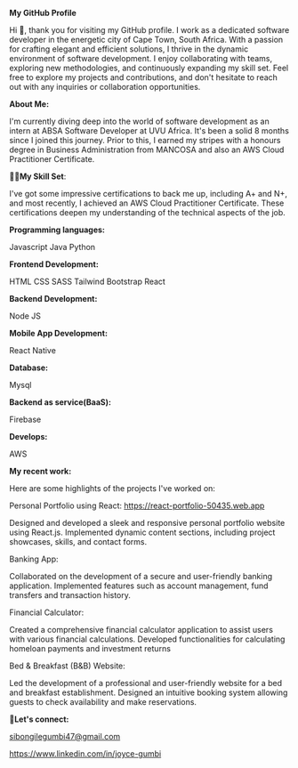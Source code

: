 **My GitHub Profile**


Hi 👋, thank you for visiting my GitHub profile. I work as a dedicated software developer in the energetic city of Cape Town, South Africa. With a passion for crafting elegant and efficient solutions, I thrive in the dynamic environment of software development. I enjoy collaborating with teams, exploring new methodologies, and continuously expanding my skill set. Feel free to explore my projects and contributions, and don't hesitate to reach out with any inquiries or collaboration opportunities.



**About Me:**

I'm currently diving deep into the world of software development as an intern at ABSA Software Developer at UVU Africa. It's been a solid 8 months since I joined this journey. Prior to this, I earned my stripes with a  honours degree in Business Administration from MANCOSA and also an AWS Cloud Practitioner Certificate.



**👩‍💻My Skill Set**:


I've got some impressive certifications to back me up, including A+ and N+, and most recently, I achieved an AWS Cloud Practitioner Certificate. These certifications deepen my understanding of the technical aspects of the job.

**Programming languages:**


Javascript
Java
Python

**Frontend Development:**


HTML
CSS
SASS
Tailwind
Bootstrap
React

**Backend Development:**


Node JS

**Mobile App Development:**


React Native

**Database:**


Mysql

**Backend as service(BaaS):**


Firebase

**Develops:**


AWS






**My recent work:**


Here are some highlights of the projects I've worked on:

Personal Portfolio using React: https://react-portfolio-50435.web.app


Designed and developed a sleek and responsive personal portfolio website using React.js.
Implemented dynamic content sections, including project showcases, skills, and contact forms.


Banking App:


Collaborated on the development of a secure and user-friendly banking application.
Implemented features such as account management, fund transfers and transaction history.


Financial Calculator:


Created a comprehensive financial calculator application to assist users with various financial calculations.
Developed functionalities for calculating homeloan payments and investment returns

Bed & Breakfast (B&B) Website:


Led the development of a professional and user-friendly website for a bed and breakfast establishment.
Designed an intuitive booking system allowing guests to check availability and make reservations.


**📱Let's connect:**


sibongilegumbi47@gmail.com


https://www.linkedin.com/in/joyce-gumbi







